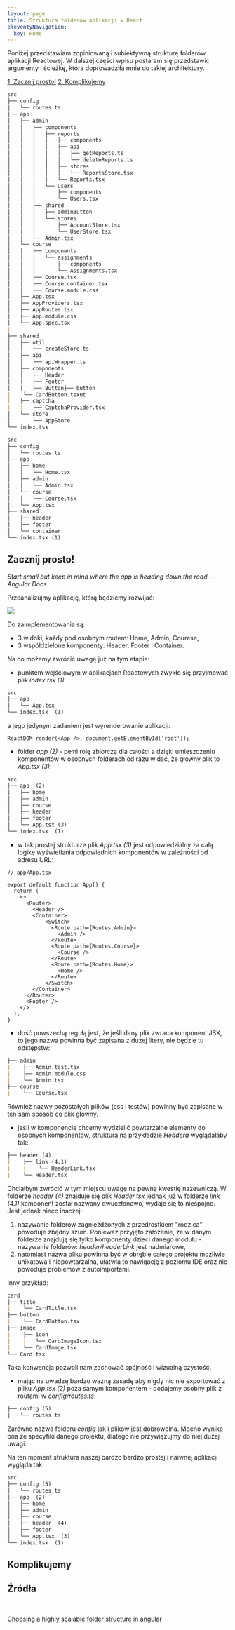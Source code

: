 ```yaml
---
layout: page
title: Struktura folderów aplikacji w React
eleventyNavigation:
  key: Home
---
```


Poniżej przedstawiam zopiniowaną i subiektywną strukturę folderów aplikacji Reactowej. W dalszej części wpisu postaram się przedstawić argumenty i ścieżkę, która doprowadziła mnie do takiej architektury.

<a href="#start-small">1. Zacznij prosto!</a>
<a href="#lets-complicate">2. Komplikujemy</a>

```md
src
├── config
│   └── routes.ts
│── app
│   ├── admin
│   │   ├── components
│   │   │   ├── reports
│   │   │   │   ├── components
│   │   │   │   ├── api
│   │   │   │   │   ├── getReports.ts
│   │   │   │   │   └── deleteReports.ts
│   │   │   │   ├── stores
│   │   │   │   │   └── ReportsStore.tsx
│   │   │   │   └── Reports.tsx
│   │   │   └── users
│   │   │       ├── components
│   │   │       └── Users.tsx
│   │   ├── shared
│   │   │   ├── adminButton
│   │   │   └── stores
│   │   │       ├── AccountStore.tsx 
│   │   │       └── UserStore.tsx
│   │   └── Admin.tsx
│   └── course
│   │   ├── components
│   │   │   └── assignments
│   │   │       ├── components
│   │   │       └── Assignments.tsx
│   │   ├── Course.tsx
│   │   ├── Course.container.tsx  
│   │   └── Course.module.css
│   ├── App.tsx
│   ├── AppProviders.tsx
│   ├── AppRoutes.tsx
│   ├── App.module.css
│   └── App.spec.tsx
|
├── shared
│   ├── util
│   │   └── createStore.ts
│   ├── api
│   │   └── apiWrapper.ts
│   ├── components
│   │   ├── Header
│   │   ├── Footer
│   │   ├── Button├── button
|    └── CardButton.tsxut
|   ├── captcha   
|   |   └── CaptchaProvider.tsx
│   └── store
│       └── AppStore 
└── index.tsx

src
├── config
│   └── routes.ts
│── app
│   ├── home
│   │   └── Home.tsx
│   ├── admin
│   │   └── Admin.tsx
│   └── course
│   │   └── Course.tsx
│   └── App.tsx
├── shared
│   ├── header
│   ├── footer
│   └── container
└── index.tsx (1)

```
<h2 id="start-small">Zacznij prosto!</h2>
<i>Start small but keep in mind where the app is heading down the road. - Angular Docs</i> 

Przeanalizujmy aplikację, którą będziemy rozwijać:

<img src="./assets/images/react-folder-structure-1.svg" />

Do zaimplementowania są:
 * 3 widoki, każdy pod osobnym routem: Home, Admin, Courese,
 * 3 współdzielone komponenty: Header, Footer i Container.

Na co możemy zwrócić uwagę już na tym etapie:

* punktem wejściowym w aplikacjach Reactowych zwykło się przyjmować plik <i>index.tsx (1)</i>

```md
src
│── app
│   └── App.tsx
└── index.tsx  (1)
```

 a jego jedynym zadaniem jest wyrenderowanie aplikacji:

```tsx
ReactDOM.render(<App />, document.getElementById('root'));
```

* folder <i>app (2)</i> - pełni rolę zbiorczą dla całości a dzięki umieszczeniu komponentów w osobnych folderach od razu widać, że główny plik to <i>App.tsx (3)</i>:

```md
src
│── app  (2)
│   ├── home
│   ├── admin
│   ├── course
│   ├── header
│   ├── footer
│   └── App.tsx (3)
└── index.tsx  (1)
```

* w tak prostej strukturze plik <i>App.tsx (3)</i> jest odpowiedzialny za całą logikę wyświetlania odpowiednich komponentów w zależności od adresu URL:

```tsx
// app/App.tsx

export default function App() {
  return (
    <>
      <Router>
        <Header />
        <Container>
            <Switch>
              <Route path={Routes.Admin}>
                <Admin />
              </Route>
              <Route path={Routes.Course}>
                <Course />
              </Route>
              <Route path={Routes.Home}>
                <Home />
              </Route>
            </Switch>
        </Container>
      </Router>
      <Footer />
    </>
  );
}
```

* dość powszechą regułą jest, że jeśli dany plik zwraca komponent JSX, to jego nazwa powinna być zapisana z dużej litery, nie będzie tu odstępstw:

```md
├── admin
|    ├── Admin.test.tsx
|    ├── Admin.module.css
|    └── Admin.tsx
├── course
|    └── Course.tsx
```

Również nazwy pozostałych plików (css i testów) powinny być zapisane w ten sam sposób co plik główny.

* jeśli w komponencie chcemy wydzielić powtarzalne elementy do osobnych komponentów, struktura na przykładzie <i>Headera</i> wyglądałaby tak:

```md
├── header (4)
|    ├── link (4.1)
|    |    └── HeaderLink.tsx
|    └── Header.tsx
```
Chciałbym zwrócić w tym miejscu uwagę na pewną kwestię nazewniczą. W folderze <i>header (4)</i> znajduje się plik <i>Header.tsx</i> jednak już w folderze <i>link (4.1)</i> komponent został nazwany dwuczłonowo, wydaje się to niespójne. Jest jednak nieco inaczej:

<ol>
<li>
nazywanie folderów zagnieżdżonych z przedrostkiem "rodzica" powoduje zbędny szum. Ponieważ przyjęto założenie, że w danym folderze znajdują się tylko komponenty dzieci danego modułu - nazywanie folderów: <i>header/headerLink</i> jest nadmiarowe,
</li>
<li>
natomiast nazwa pliku powinna być w obrębie całego projektu możliwie unikatowa i niepowtarzalna, ułatwia to nawigację z poziomu IDE oraz nie powoduje problemów z autoimportami.
</li>
</ol>

Inny przykład:
```md
card 
├── title
|    └── CardTitle.tsx
├── button
|    └── CardButton.tsx
├── image
|    ├── icon
|    |   └── CardImageIcon.tsx
|    └── CardImage.tsx
└── Card.tsx
```
Taka konwencja pozwoli nam zachować spójność i wizualną czystość.

* mając na uwadzę bardzo ważną zasadę aby nigdy nic nie exportować z pliku <i>App.tsx (2)</i> poza samym komponentem - dodajemy osobny plik z routami w <i>config/routes.ts</i>:

```md
├── config (5)
│   └── routes.ts
```

Zarówno nazwa folderu <i>config</i> jak i plików jest dobrowolna. Mocno wynika ona ze specyfiki danego projektu, dlatego nie przywiązujmy do niej dużej uwagi.

Na ten moment struktura naszej bardzo bardzo prostej i naiwnej aplikacji wygląda tak:

```md
src
├── config (5)
│   └── routes.ts
│── app  (2)
│   ├── home
│   ├── admin
│   ├── course
│   ├── header  (4)
│   ├── footer
│   └── App.tsx  (3)
└── index.tsx  (1)
```

<h2 id="lets-complicate">Komplikujemy</h2>




<h2 id="sources">Źródła</h2>

</br>

[Choosing a highly scalable folder structure in angular](https://itnext.io/choosing-a-highly-scalable-folder-structure-in-angular-d987de65ec7)

